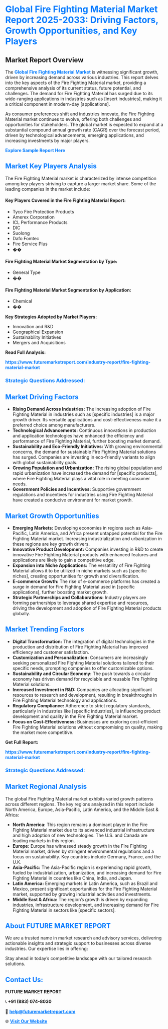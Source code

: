 <h1 style="color: #007BFF;">Global Fire Fighting Material Market Report 2025-2033: Driving Factors, Growth Opportunities, and Key Players</h1>

<section id="overview">
<h2>Market Report Overview</h2>
<p>The <a href="https://www.futuremarketreport.com/industry-report/fire-fighting-material-market" style="color: #007BFF; text-decoration: none;"><strong>Global Fire Fighting Material Market</strong></a> is witnessing significant growth, driven by increasing demand across various industries. This report delves into the key aspects of the Fire Fighting Material market, providing a comprehensive analysis of its current status, future potential, and challenges. The demand for Fire Fighting Material has surged due to its wide-ranging applications in industries such as [insert industries], making it a critical component in modern-day [applications].</p>
<p>As consumer preferences shift and industries innovate, the Fire Fighting Material market continues to evolve, offering both challenges and opportunities for stakeholders. The global market is expected to expand at a substantial compound annual growth rate (CAGR) over the forecast period, driven by technological advancements, emerging applications, and increasing investments by major players.</p>
</section>

<section id="overview">
<p><a href="https://www.futuremarketreport.com/request-sample/reportId=113998" style="color: #007BFF; text-decoration: none;"><strong>Explore Sample Report Here</strong></a></p>
</section>

<section id="key-players">
<h2 style="color: #007BFF;">Market Key Players Analysis</h2>
<p>The Fire Fighting Material market is characterized by intense competition among key players striving to capture a larger market share. Some of the leading companies in the market include:</p>
<h4>Key Players Covered in the Fire Fighting Material Report:</h4>
<ul><li>Tyco Fire Protection Products</li><li>Amerex Corporation</li><li>ICL Performance Products</li><li>DIC</li><li>Suolong</li><li>Dafo Fomtec</li><li>Fire Service Plus</li><li>��</li></ul>
<h4>Fire Fighting Material Market Segmentation by Type:</h4>
<ul><li>General Type</li><li>��</li></ul>

<h4>Fire Fighting Material Market Segmentation by Application:</h4>
<ul><li>Chemical</li><li>��</li></ul>
<p><strong>Key Strategies Adopted by Market Players:</strong></p>
<ul>
<li>Innovation and R&D</li>
<li>Geographical Expansion</li>
<li>Sustainability Initiatives</li>
<li>Mergers and Acquisitions</li>
</ul>
</section>

<section>
<p><strong>Read Full Analysis: </strong></p><a href="https://www.futuremarketreport.com/industry-report/fire-fighting-material-market" style="color: #007BFF; text-decoration: none;"><strong>https://www.futuremarketreport.com/industry-report/fire-fighting-material-market</strong></a>
<h3 style="color: #007BFF;">Strategic Questions Addressed:</h3>
</section>

<section id="driving-factors">
<h2 style="color: #007BFF;">Market Driving Factors</h2>
<ul>
<li><strong>Rising Demand Across Industries:</strong> The increasing adoption of Fire Fighting Material in industries such as [specific industries] is a major growth driver. Its versatile applications and cost-effectiveness make it a preferred choice among manufacturers.</li>
<li><strong>Technological Advancements:</strong> Continuous innovations in production and application technologies have enhanced the efficiency and performance of Fire Fighting Material, further boosting market demand.</li>
<li><strong>Sustainability and Eco-Friendly Initiatives:</strong> With growing environmental concerns, the demand for sustainable Fire Fighting Material solutions has surged. Companies are investing in eco-friendly variants to align with global sustainability goals.</li>
<li><strong>Growing Population and Urbanization:</strong> The rising global population and rapid urbanization have increased the demand for [specific products], where Fire Fighting Material plays a vital role in meeting consumer needs.</li>
<li><strong>Government Policies and Incentives:</strong> Supportive government regulations and incentives for industries using Fire Fighting Material have created a conducive environment for market growth.</li>
</ul>
</section>

<section id="growth-opportunities">
<h2 style="color: #007BFF;">Market Growth Opportunities</h2>
<ul>
<li><strong>Emerging Markets:</strong> Developing economies in regions such as Asia-Pacific, Latin America, and Africa present untapped potential for the Fire Fighting Material market. Increasing industrialization and urbanization in these regions are key growth drivers.</li>
<li><strong>Innovative Product Development:</strong> Companies investing in R&D to create innovative Fire Fighting Material products with enhanced features and applications are likely to gain a competitive edge.</li>
<li><strong>Expansion into Niche Applications:</strong> The versatility of Fire Fighting Material allows it to be utilized in niche markets such as [specific niches], creating opportunities for growth and diversification.</li>
<li><strong>E-commerce Growth:</strong> The rise of e-commerce platforms has created a surge in demand for Fire Fighting Material used in [specific applications], further boosting market growth.</li>
<li><strong>Strategic Partnerships and Collaborations:</strong> Industry players are forming partnerships to leverage shared expertise and resources, driving the development and adoption of Fire Fighting Material products globally.</li>
</ul>
</section>

<section id="trending-factors">
<h2 style="color: #007BFF;">Market Trending Factors</h2>
<ul>
<li><strong>Digital Transformation:</strong> The integration of digital technologies in the production and distribution of Fire Fighting Material has improved efficiency and customer satisfaction.</li>
<li><strong>Customization and Personalization:</strong> Consumers are increasingly seeking personalized Fire Fighting Material solutions tailored to their specific needs, prompting companies to offer customizable options.</li>
<li><strong>Sustainability and Circular Economy:</strong> The push towards a circular economy has driven demand for recyclable and reusable Fire Fighting Material solutions.</li>
<li><strong>Increased Investment in R&D:</strong> Companies are allocating significant resources to research and development, resulting in breakthroughs in Fire Fighting Material technology and applications.</li>
<li><strong>Regulatory Compliance:</strong> Adherence to strict regulatory standards, particularly in industries like [specific industries], is influencing product development and quality in the Fire Fighting Material market.</li>
<li><strong>Focus on Cost-Effectiveness:</strong> Businesses are exploring cost-efficient Fire Fighting Material solutions without compromising on quality, making the market more competitive.</li>
</ul>
</section>

<section>
<p><strong>Get Full Report: </strong></p><a href="https://www.futuremarketreport.com/industry-report/fire-fighting-material-market" style="color: #007BFF; text-decoration: none;"><strong>https://www.futuremarketreport.com/industry-report/fire-fighting-material-market</strong></a>
<h3 style="color: #007BFF;">Strategic Questions Addressed:</h3>
</section>


<section id="regional-analysis">
<h2 style="color: #007BFF;">Market Regional Analysis</h2>
<p>The global Fire Fighting Material market exhibits varied growth patterns across different regions. The key regions analyzed in this report include North America, Europe, Asia-Pacific, Latin America, and the Middle East & Africa:</p>
<ul>
<li><strong>North America:</strong> This region remains a dominant player in the Fire Fighting Material market due to its advanced industrial infrastructure and high adoption of new technologies. The U.S. and Canada are leading markets in this region.</li>
<li><strong>Europe:</strong> Europe has witnessed steady growth in the Fire Fighting Material market, driven by stringent environmental regulations and a focus on sustainability. Key countries include Germany, France, and the U.K.</li>
<li><strong>Asia-Pacific:</strong> The Asia-Pacific region is experiencing rapid growth, fueled by industrialization, urbanization, and increasing demand for Fire Fighting Material in countries like China, India, and Japan.</li>
<li><strong>Latin America:</strong> Emerging markets in Latin America, such as Brazil and Mexico, present significant opportunities for the Fire Fighting Material market, supported by growing industrial activities and investments.</li>
<li><strong>Middle East & Africa:</strong> The region’s growth is driven by expanding industries, infrastructure development, and increasing demand for Fire Fighting Material in sectors like [specific sectors].</li>
</ul>
</section>

<footer>
<h2 style="color: #007BFF;">About FUTURE MARKET REPORT</h2>
<p>We are a trusted name in market research and advisory services, delivering actionable insights and strategic support to businesses across diverse industries. Our expertise lies in offering:</p>

<p>Stay ahead in today’s competitive landscape with our tailored research solutions.</p>

<h2 style="color: #007BFF;">Contact Us:</h2>
<p><strong>FUTURE MARKET REPORT</strong></p>
<p>📞 <strong>+91 (883) 074-8030</strong></p>
<p>📧 <strong><a href="mailto:help@futuremarketreport.com" style="color: #007BFF;">help@futuremarketreport.com</a></strong></p>
<p>🌐 <strong><a href="https://www.futuremarketreport.com/" style="color: #007BFF;">Visit Our Website</a></strong></p>
</footer>